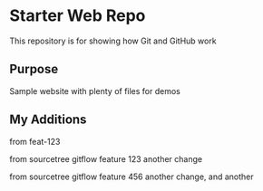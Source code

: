# Starter Web Repo

This repository is for showing how Git and GitHub work

## Purpose

Sample website with plenty of files for demos

## My Additions

from feat-123

from sourcetree gitflow feature 123
another change

from sourcetree gitflow feature 456
another change, and another
